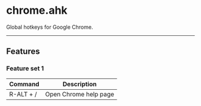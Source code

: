 # chrome.ahk

Global hotkeys for Google Chrome.  

---

## Features

### Feature set 1
| Command   | Description           |
| --------- | --------------------- |
| R-ALT + / | Open Chrome help page |